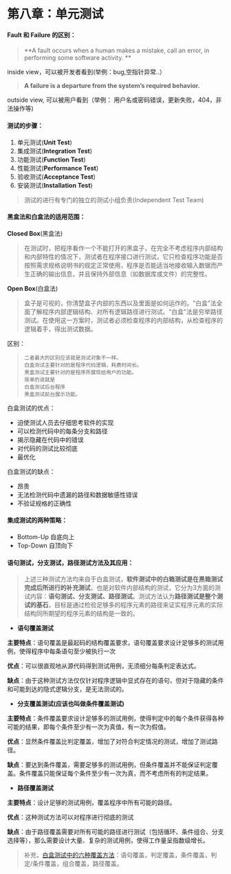 # 第八章：单元测试

#### Fault 和 Failure 的区别：

> **A fault occurs when a human makes a mistake, call an error, in performing some software activity. **

inside view，可以被开发者看到\(举例：bug,空指针异常..）

> **A failure is a departure from the system’s required behavior.**

outside view, 可以被用户看到（举例： 用户名或密码错误，更新失败，404，非法操作等\)

#### 测试的步骤：

1. 单元测试\(**Unit Test**\)
2. 集成测试\(**Integration Test**\)
3. 功能测试\(**Function Test**\)
4. 性能测试\(**Performance Test**\)
5. 验收测试\(**Acceptance Test**\)
6. 安装测试\(**Installation Test**\)

> 测试的进行有专门的独立的测试小组负责\(Independent Test Team\)

#### 黑盒法和白盒法的适用范围：

**Closed Box**\(黑盒法\)

> 在测试时，把程序看作一个不能打开的黑盒子，在完全不考虑程序内部结构和内部特性的情况下，测试者在程序接口进行测试，它只检查程序功能是否按照需求规格说明书的规定正常使用，程序是否能适当地接收输入数锯而产生正确的输出信息，并且保持外部信息（如数据库或文件）的完整性。

**Open Box**\(白盒法\)

> 盒子是可视的，你清楚盒子内部的东西以及里面是如何运作的。"白盒"法全面了解程序内部逻辑结构、对所有逻辑路径进行测试。"白盒"法是穷举路径测试。在使用这一方案时，测试者必须检查程序的内部结构，从检查程序的逻辑着手，得出测试数据。

区别：

> ```
> 二者最大的区别应该就是测试对象不一样。
> 白盒测试主要针对的是程序代码逻辑，耗费时间长。
> 黑盒测试主要针对的是程序所展现给用户的功能。
> 简单的说就是
> 白盒测试后台程序
> 黑盒测试前台展示功能。
> ```

白盒测试的优点：

* 迫使测试人员去仔细思考软件的实现
* 可以检测代码中的每条分支和路径
* 揭示隐藏在代码中的错误
* 对代码的测试比较彻底
* 最优化

白盒测试的缺点：

* 昂贵
* 无法检测代码中遗漏的路径和数据敏感性错误
* 不验证规格的正确性

#### 集成测试的两种策略：

* Bottom-Up 自底向上
* Top-Down  自顶向下

#### 语句测试，分支测试，路径测试方法及其应用：

> 上述三种测试方法均来自于白盒测试，**软件测试中的白箱测试是在黑箱测试完成后所进行的补充测试**，也是对软件内部结构的测试，它分为3方面的测试内容：**语句测试、分支测试、路径测试**。测试方法认为**路径测试是整个测试的基石**，目标是通过检验足够多的程序元素的路径来证实程序元素的实际结构同所期望的程序元素的结构是一致的。

* **语句覆盖测试**

**主要特点**：语句覆盖是最起码的结构覆盖要求，语句覆盖要求设计足够多的测试用例，使得程序中每条语句至少被执行一次

**优点**：可以很直观地从源代码得到测试用例，无须细分每条判定表达式。

**缺点**：由于这种测试方法仅仅针对程序逻辑中显式存在的语句，但对于隐藏的条件和可能到达的隐式逻辑分支，是无法测试的。

* **分支覆盖测试\(应该也叫做条件覆盖测试\)**

**主要特点**：条件覆盖要求设计足够多的测试用例，使得判定中的每个条件获得各种可能的结果，即每个条件至少有一次为真值，有一次为假值。

**优点**：显然条件覆盖比判定覆盖，增加了对符合判定情况的测试，增加了测试路径。

**缺点**：要达到条件覆盖，需要足够多的测试用例，但条件覆盖并不能保证判定覆盖。条件覆盖只能保证每个条件至少有一次为真，而不考虑所有的判定结果。

* **路径覆盖测试**

**主要特点**：设计足够的测试用例，覆盖程序中所有可能的路径。

**优点**：这种测试方法可以对程序进行彻底的测试

**缺点**：由于路径覆盖需要对所有可能的路径进行测试（包括循环、条件组合、分支选择等），那么需要设计大量、复杂的测试用例，使得工作量呈指数级增长。



> 补充，[白盒测试中的六种覆盖方法](http://www.cnblogs.com/MR-Guo/p/3449385.html)：语句覆盖，判定覆盖，条件覆盖，判定/条件覆盖，组合覆盖，路径覆盖。



